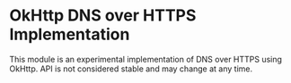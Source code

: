 OkHttp DNS over HTTPS Implementation
====================================

This module is an experimental implementation of DNS over HTTPS using OkHttp.
API is not considered stable and may change at any time.
